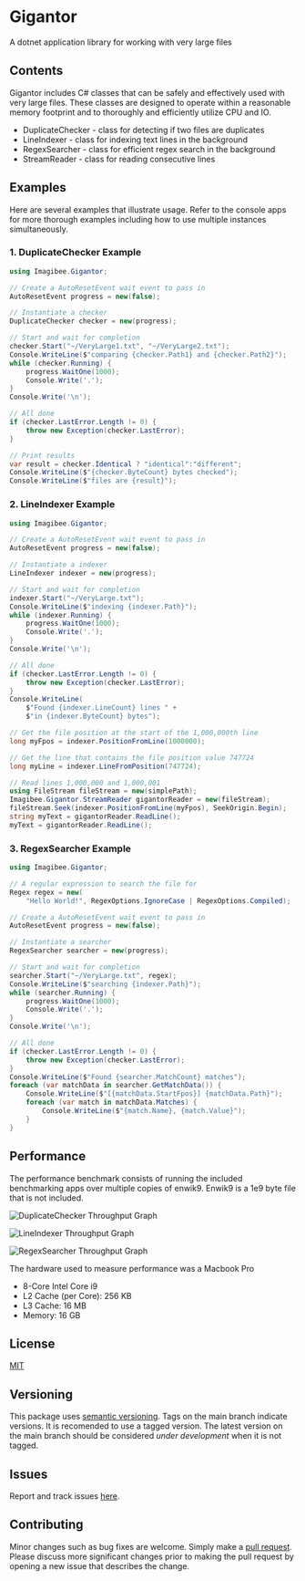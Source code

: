 # Gigantor
A dotnet application library for working with very large files

## Contents
Gigantor includes C# classes that can be safely and effectively used with very large files.  These classes are designed to operate within a reasonable memory footprint and to thoroughly and efficiently utilize CPU and IO.

- DuplicateChecker - class for detecting if two files are duplicates
- LineIndexer - class for indexing text lines in the background
- RegexSearcher - class for efficient regex search in the background
- StreamReader - class for reading consecutive lines

## Examples
Here are several examples that illustrate usage. Refer to the console apps for more thorough examples including how to use multiple instances simultaneously.

### 1. DuplicateChecker Example

```csharp
using Imagibee.Gigantor;

// Create a AutoResetEvent wait event to pass in
AutoResetEvent progress = new(false);

// Instantiate a checker
DuplicateChecker checker = new(progress);

// Start and wait for completion
checker.Start("~/VeryLarge1.txt", "~/VeryLarge2.txt");
Console.WriteLine($"comparing {checker.Path1} and {checker.Path2}");
while (checker.Running) {
    progress.WaitOne(1000);
    Console.Write('.');
}
Console.Write('\n');

// All done
if (checker.LastError.Length != 0) {
    throw new Exception(checker.LastError);
}

// Print results
var result = checker.Identical ? "identical":"different";
Console.WriteLine($"{checker.ByteCount} bytes checked");
Console.WriteLine($"files are {result}");
```


### 2. LineIndexer Example
```csharp
using Imagibee.Gigantor;

// Create a AutoResetEvent wait event to pass in
AutoResetEvent progress = new(false);

// Instantiate a indexer
LineIndexer indexer = new(progress);

// Start and wait for completion
indexer.Start("~/VeryLarge.txt");
Console.WriteLine($"indexing {indexer.Path}");
while (indexer.Running) {
    progress.WaitOne(1000);
    Console.Write('.');
}
Console.Write('\n');

// All done
if (checker.LastError.Length != 0) {
    throw new Exception(checker.LastError);
}
Console.WriteLine(
    $"Found {indexer.LineCount} lines " +
    $"in {indexer.ByteCount} bytes");

// Get the file position at the start of the 1,000,000th line
long myFpos = indexer.PositionFromLine(1000000);

// Get the line that contains the file position value 747724
long myLine = indexer.LineFromPosition(747724);

// Read lines 1,000,000 and 1,000,001
using FileStream fileStream = new(simplePath);
Imagibee.Gigantor.StreamReader gigantorReader = new(fileStream);
fileStream.Seek(indexer.PositionFromLine(myFpos), SeekOrigin.Begin);
string myText = gigantorReader.ReadLine();
myText = gigantorReader.ReadLine();

```


### 3. RegexSearcher Example
```csharp
using Imagibee.Gigantor;

// A regular expression to search the file for
Regex regex = new(
    "Hello World!", RegexOptions.IgnoreCase | RegexOptions.Compiled);

// Create a AutoResetEvent wait event to pass in
AutoResetEvent progress = new(false);

// Instantiate a searcher
RegexSearcher searcher = new(progress);

// Start and wait for completion 
searcher.Start("~/VeryLarge.txt", regex);
Console.WriteLine($"searching {indexer.Path}");
while (searcher.Running) {
    progress.WaitOne(1000);
    Console.Write('.');
}
Console.Write('\n');

// All done
if (checker.LastError.Length != 0) {
    throw new Exception(checker.LastError);
}
Console.WriteLine($"Found {searcher.MatchCount} matches");
foreach (var matchData in searcher.GetMatchData()) {
    Console.WriteLine($"[{matchData.StartFpos}] {matchData.Path}");
    foreach (var match in matchData.Matches) {
        Console.WriteLine($"{match.Name}, {match.Value}");
    }
}

```
## Performance
The performance benchmark consists of running the included benchmarking apps over multiple copies of enwik9.  Enwik9 is a 1e9 byte file that is not included.

![DuplicateChecker Throughput Graph](https://github.com/imagibee/Gigantor/blob/main/Images/DuplicateCheckerThroughput.png?raw=true)

![LineIndexer Throughput Graph](https://github.com/imagibee/Gigantor/blob/main/Images/LindeIndexerThroughput.png?raw=true)

![RegexSearcher Throughput Graph](https://github.com/imagibee/Gigantor/blob/main/Images/RegexSearcherThroughput.png?raw=true)

The hardware used to measure performance was a Macbook Pro
- 8-Core Intel Core i9
- L2 Cache (per Core):	256 KB
- L3 Cache:	16 MB
- Memory:	16 GB

## License
[MIT](https://www.mit.edu/~amini/LICENSE.md)

## Versioning
This package uses [semantic versioning](https://en.wikipedia.org/wiki/Software_versioning#Semantic_versioning).  Tags on the main branch indicate versions.  It is recomended to use a tagged version.  The latest version on the main branch should be considered _under development_ when it is not tagged.

## Issues
Report and track issues [here](https://github.com/imagibee/Gigantor/issues).

## Contributing
Minor changes such as bug fixes are welcome.  Simply make a [pull request](https://opensource.com/article/19/7/create-pull-request-github).  Please discuss more significant changes prior to making the pull request by opening a new issue that describes the change.
